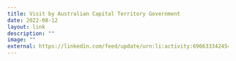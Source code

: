 ```yaml
---
title: Visit by Australian Capital Territory Government
date: 2022-08-12
layout: link
description: ""
image: ""
external: https://linkedin.com/feed/update/urn:li:activity:6966333424546574336/
---
```

